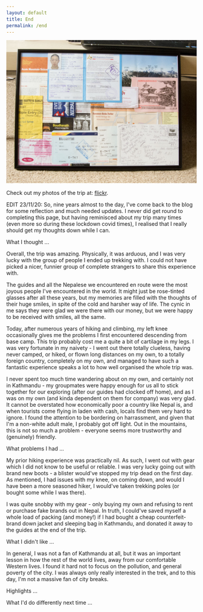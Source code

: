 ```yaml
---
layout: default
title: End
permalink: /end
---
```


![](assets/pinboard.jpg "pinboard")

Check out my photos of the trip at: [flickr](https://www.flickr.com/photos/philpill/albums/72157628203769011).

EDIT 23/11/20: So, nine years almost to the day, I've come back to the blog for some reflection and much needed updates. I never did get round to completing this page, but having reminisced about my trip many times (even more so during these lockdown covid times), I realised that I really should get my thoughts down while I can. 

What I thought ...

Overall, the trip was amazing. Physically, it was arduous, and I was very lucky with the group of people I ended up trekking with. I could not have picked a nicer, funnier group of complete strangers to share this experience with.

The guides and all the Nepalese we encountered en route were the most joyous people I've encountered in the world. It might just be rose-tinted glasses after all these years, but my memories are filled with the thoughts of their huge smiles, in spite of the cold and harsher way of life. The cynic in me says they were glad we were there with our money, but we were happy to be received with smiles, all the same.

Today, after numerous years of hiking and climbing, my left knee occasionally gives me the problems I first encountered descending from base camp. This trip probably cost me a quite a bit of cartilage in my legs. I was very fortunate in my naivety - I went out there totally clueless, having never camped, or hiked, or flown long distances on my own, to a totally foreign country, completely on my own, and managed to have such a fantastic experience speaks a lot to how well organised the whole trip was.

I never spent too much time wandering about on my own, and certainly not in Kathmandu - my groupmates were happy enough for us all to stick together for our exploring (after our guides had clocked off home), and as I was on my own (and kinda dependent on them for company) was very glad. It cannot be overstated how economically poor a country like Nepal is, and when tourists come flying in laden with cash, locals find them very hard to ignore. I found the attention to be bordering on harrassment, and given that I'm a non-white adult male, I probably got off light. Out in the mountains, this is not so much a problem - everyone seems more trustworthy and (genuinely) friendly.

What problems I had ...

My prior hiking experience was practically nil. As such, I went out with gear which I did not know to be useful or reliable. I was very lucky going out with brand new boots - a blister would've stopped my trip dead on the first day. As mentioned, I had issues with my knee, on coming down, and would I have been a more seasoned hiker, I would've taken trekking poles (or bought some while I was there).

I was quite snobby with my gear - only buying my own and refusing to rent or purchase fake brands out in Nepal. In truth, I could've saved myself a whole load of packing (and money!) if I had bought a cheap counterfeit-brand down jacket and sleeping bag in Kathmandu, and donated it away to the guides at the end of the trip.

What I didn't like ...

In general, I was not a fan of Kathmandu at all, but it was an important lesson in how the rest of the world lives, away from our comfortable Western lives. I found it hard not to focus on the pollution, and general poverty of the city. I was always only really interested in the trek, and to this day, I'm not a massive fan of city breaks.

Highlights ...

What I'd do differently next time ...